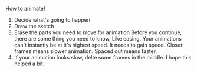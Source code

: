 How to animate!
1. Decide what's going to happen
2. Draw the sketch
3. Erase the parts you need to move for animation
Before you continue, there are some thing you need to know. Like easing. Your animations can't instantly be at it's highest speed. It needs to gain speed. Closer frames means slower animation. Spaced out means faster.
4. If your animation looks slow, delte some frames in the middle.
I hope this helped a bit. 